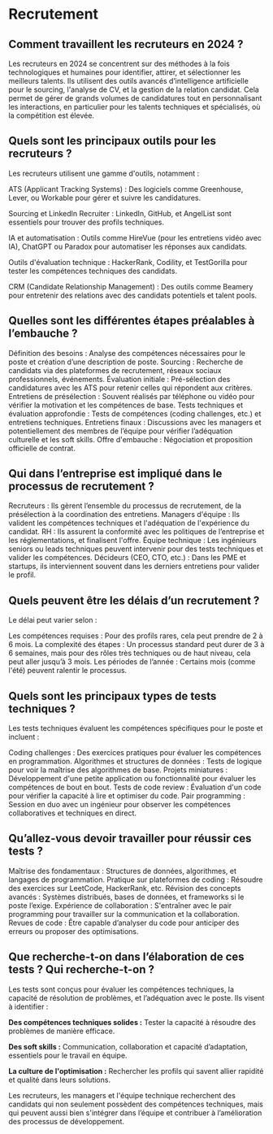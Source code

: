 # Recrutement

## Comment travaillent les recruteurs en 2024 ?

Les recruteurs en 2024 se concentrent sur des méthodes à la fois technologiques et humaines pour identifier, attirer, et sélectionner les meilleurs talents. Ils utilisent des outils avancés d’intelligence artificielle pour le sourcing, l'analyse de CV, et la gestion de la relation candidat. Cela permet de gérer de grands volumes de candidatures tout en personnalisant les interactions, en particulier pour les talents techniques et spécialisés, où la compétition est élevée.

## Quels sont les principaux outils pour les recruteurs ?

Les recruteurs utilisent une gamme d'outils, notamment :

ATS (Applicant Tracking Systems) : Des logiciels comme Greenhouse, Lever, ou Workable pour gérer et suivre les candidatures.

Sourcing et LinkedIn Recruiter : LinkedIn, GitHub, et AngelList sont essentiels pour trouver des profils techniques.

IA et automatisation : Outils comme HireVue (pour les entretiens vidéo avec IA), ChatGPT ou Paradox pour automatiser les réponses aux candidats.

Outils d'évaluation technique : HackerRank, Codility, et TestGorilla pour tester les compétences techniques des candidats.

CRM (Candidate Relationship Management) : Des outils comme Beamery pour entretenir des relations avec des candidats potentiels et talent pools.

## Quelles sont les différentes étapes préalables à l’embauche ?

Définition des besoins : Analyse des compétences nécessaires pour le poste et création d’une description de poste.
Sourcing : Recherche de candidats via des plateformes de recrutement, réseaux sociaux professionnels, événements.
Évaluation initiale : Pré-sélection des candidatures avec les ATS pour retenir celles qui répondent aux critères.
Entretiens de présélection : Souvent réalisés par téléphone ou vidéo pour vérifier la motivation et les compétences de base.
Tests techniques et évaluation approfondie : Tests de compétences (coding challenges, etc.) et entretiens techniques.
Entretiens finaux : Discussions avec les managers et potentiellement des membres de l’équipe pour vérifier l’adéquation culturelle et les soft skills.
Offre d'embauche : Négociation et proposition officielle de contrat.

## Qui dans l’entreprise est impliqué dans le processus de recrutement ?

Recruteurs : Ils gèrent l’ensemble du processus de recrutement, de la présélection à la coordination des entretiens.
Managers d'équipe : Ils valident les compétences techniques et l'adéquation de l'expérience du candidat.
RH : Ils assurent la conformité avec les politiques de l’entreprise et les réglementations, et finalisent l'offre.
Équipe technique : Les ingénieurs seniors ou leads techniques peuvent intervenir pour des tests techniques et valider les compétences.
Décideurs (CEO, CTO, etc.) : Dans les PME et startups, ils interviennent souvent dans les derniers entretiens pour valider le profil.

## Quels peuvent être les délais d’un recrutement ?

Le délai peut varier selon :

Les compétences requises : Pour des profils rares, cela peut prendre de 2 à 6 mois.
La complexité des étapes : Un processus standard peut durer de 3 à 6 semaines, mais pour des rôles très techniques ou de haut niveau, cela peut aller jusqu’à 3 mois.
Les périodes de l’année : Certains mois (comme l'été) peuvent ralentir le processus.

## Quels sont les principaux types de tests techniques ?

Les tests techniques évaluent les compétences spécifiques pour le poste et incluent :

Coding challenges : Des exercices pratiques pour évaluer les compétences en programmation.
Algorithmes et structures de données : Tests de logique pour voir la maîtrise des algorithmes de base.
Projets miniatures : Développement d'une petite application ou fonctionnalité pour évaluer les compétences de bout en bout.
Tests de code review : Évaluation d'un code pour vérifier la capacité à lire et optimiser du code.
Pair programming : Session en duo avec un ingénieur pour observer les compétences collaboratives et techniques en direct.

## Qu’allez-vous devoir travailler pour réussir ces tests ?

Maîtrise des fondamentaux : Structures de données, algorithmes, et langages de programmation.
Pratique sur plateformes de coding : Résoudre des exercices sur LeetCode, HackerRank, etc.
Révision des concepts avancés : Systèmes distribués, bases de données, et frameworks si le poste l’exige.
Expérience de collaboration : S'entraîner avec le pair programming pour travailler sur la communication et la collaboration.
Revues de code : Être capable d’analyser du code pour anticiper des erreurs ou proposer des optimisations.

## Que recherche-t-on dans l’élaboration de ces tests ? Qui recherche-t-on ?

Les tests sont conçus pour évaluer les compétences techniques, la capacité de résolution de problèmes, et l’adéquation avec le poste. Ils visent à identifier :

**Des compétences techniques solides :** Tester la capacité à résoudre des problèmes de manière efficace.

**Des soft skills :** Communication, collaboration et capacité d’adaptation, essentiels pour le travail en équipe.

**La culture de l'optimisation :** Rechercher les profils qui savent allier rapidité et qualité dans leurs solutions.

Les recruteurs, les managers et l'équipe technique recherchent des candidats qui non seulement possèdent des compétences techniques, mais qui peuvent aussi bien s'intégrer dans l’équipe et contribuer à l’amélioration des processus de développement.